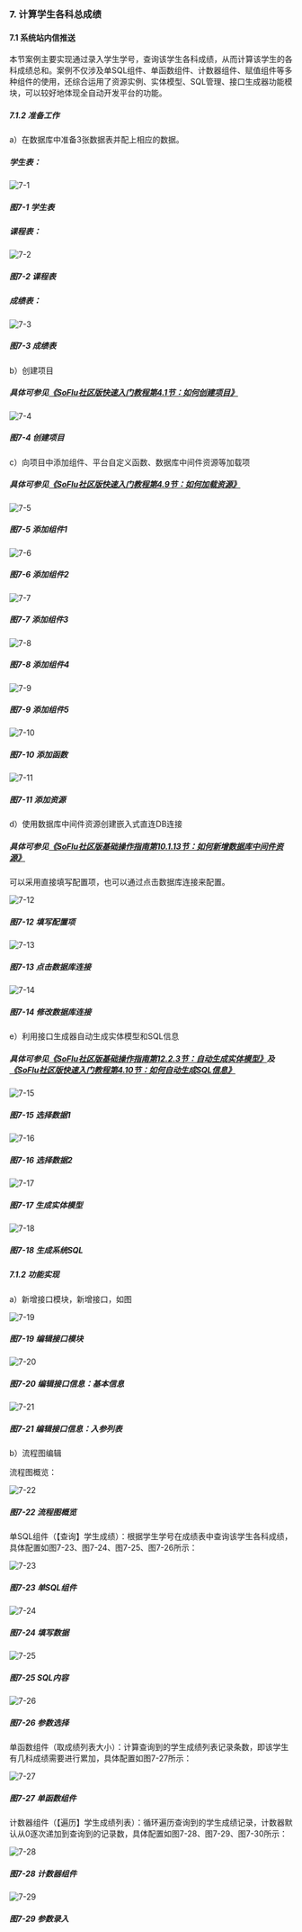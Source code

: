 ### 7. 计算学生各科总成绩

#### 7.1 系统站内信推送

本节案例主要实现通过录入学生学号，查询该学生各科成绩，从而计算该学生的各科成绩总和。案例不仅涉及单SQL组件、单函数组件、计数器组件、赋值组件等多种组件的使用，还综合运用了资源实例、实体模型、SQL管理、接口生成器功能模块，可以较好地体现全自动开发平台的功能。

##### 7.1.2 准备工作

a）在数据库中准备3张数据表并配上相应的数据。

##### 学生表：

![7-1](https://www.feisuanyz.com/fsimage/alcj-image/chengji/1.png)

##### 图7-1 学生表

##### 课程表：

![7-2](https://www.feisuanyz.com/fsimage/alcj-image/chengji/2.png)

##### 图7-2 课程表

##### 成绩表：

![7-3](https://www.feisuanyz.com/fsimage/alcj-image/chengji/3.png)

##### 图7-3 成绩表

b）创建项目

##### 具体可参见[《SoFlu社区版快速入门教程第4.1节：如何创建项目》](https://gitee.com/feisuanyz/SoFlu-adp/blob/master/SoFlu%E7%A4%BE%E5%8C%BA%E7%89%88%E6%95%99%E7%A8%8B/SoFlu%E7%A4%BE%E5%8C%BA%E7%89%88%E5%BF%AB%E9%80%9F%E5%85%A5%E9%97%A8%E6%95%99%E7%A8%8B/SoFlu%E7%A4%BE%E5%8C%BA%E7%89%88%E5%BF%AB%E9%80%9F%E5%85%A5%E9%97%A8%E6%95%99%E7%A8%8B.md#41-%E5%A6%82%E4%BD%95%E5%88%9B%E5%BB%BA%E9%A1%B9%E7%9B%AE)

![7-4](https://www.feisuanyz.com/fsimage/alcj-image/chengji/4.png)

##### 图7-4 创建项目

c）向项目中添加组件、平台自定义函数、数据库中间件资源等加载项

##### 具体可参见[《SoFlu社区版快速入门教程第4.9节：如何加载资源》](https://gitee.com/feisuanyz/SoFlu-adp/blob/master/SoFlu%E7%A4%BE%E5%8C%BA%E7%89%88%E6%95%99%E7%A8%8B/SoFlu%E7%A4%BE%E5%8C%BA%E7%89%88%E5%BF%AB%E9%80%9F%E5%85%A5%E9%97%A8%E6%95%99%E7%A8%8B/SoFlu%E7%A4%BE%E5%8C%BA%E7%89%88%E5%BF%AB%E9%80%9F%E5%85%A5%E9%97%A8%E6%95%99%E7%A8%8B.md#49-%E5%A6%82%E4%BD%95%E5%8A%A0%E8%BD%BD%E8%B5%84%E6%BA%90)

![7-5](https://www.feisuanyz.com/fsimage/alcj-image/chengji/11.png)

##### 图7-5 添加组件1

![7-6](https://www.feisuanyz.com/fsimage/alcj-image/chengji/6.png)

##### 图7-6 添加组件2

![7-7](https://www.feisuanyz.com/fsimage/alcj-image/chengji/7.png)

##### 图7-7 添加组件3

![7-8](https://www.feisuanyz.com/fsimage/alcj-image/chengji/8.png)

##### 图7-8 添加组件4

![7-9](https://www.feisuanyz.com/fsimage/alcj-image/chengji/9.png)

##### 图7-9 添加组件5

![7-10](https://www.feisuanyz.com/fsimage/alcj-image/chengji/10.png)

##### 图7-10 添加函数

![7-11](https://www.feisuanyz.com/fsimage/alcj-image/chengji/12.png)

##### 图7-11 添加资源

d）使用数据库中间件资源创建嵌入式直连DB连接

##### 具体可参见[《SoFlu社区版基础操作指南第10.1.13节：如何新增数据库中间件资源》](https://gitee.com/feisuanyz/SoFlu-adp/blob/master/SoFlu%E7%A4%BE%E5%8C%BA%E7%89%88%E6%95%99%E7%A8%8B/SoFlu%E7%A4%BE%E5%8C%BA%E7%89%88%E5%9F%BA%E7%A1%80%E6%93%8D%E4%BD%9C%E6%8C%87%E5%8D%97/10.%20%E8%B5%84%E6%BA%90%E5%AE%9E%E4%BE%8B/1.%20%E6%96%B0%E5%A2%9E%E8%B5%84%E6%BA%90%E5%AE%9E%E4%BE%8B.md#113-%E6%96%B0%E5%A2%9E%E6%95%B0%E6%8D%AE%E5%BA%93%E4%B8%AD%E9%97%B4%E4%BB%B6%E8%B5%84%E6%BA%90)

可以采用直接填写配置项，也可以通过点击数据库连接来配置。

![7-12](https://www.feisuanyz.com/fsimage/alcj-image/chengji/13.png)

##### 图7-12 填写配置项

![7-13](https://www.feisuanyz.com/fsimage/alcj-image/chengji/15.png)

##### 图7-13 点击数据库连接

![7-14](https://www.feisuanyz.com/fsimage/alcj-image/chengji/14.png)

##### 图7-14 修改数据库连接

e）利用接口生成器自动生成实体模型和SQL信息

##### 具体可参见[《SoFlu社区版基础操作指南第12.2.3节：自动生成实体模型》](https://gitee.com/feisuanyz/SoFlu-adp/blob/master/SoFlu%E7%A4%BE%E5%8C%BA%E7%89%88%E6%95%99%E7%A8%8B/SoFlu%E7%A4%BE%E5%8C%BA%E7%89%88%E5%9F%BA%E7%A1%80%E6%93%8D%E4%BD%9C%E6%8C%87%E5%8D%97/12.%20%E5%AE%9E%E4%BD%93%E6%A8%A1%E5%9E%8B/2.%20%E5%AE%9E%E4%BD%93%E6%A8%A1%E5%9E%8B.md#23-%E8%87%AA%E5%8A%A8%E7%94%9F%E6%88%90%E5%AE%9E%E4%BD%93%E6%A8%A1%E5%9E%8B)及[《SoFlu社区版快速入门教程第4.10节：如何自动生成SQL信息》](https://gitee.com/feisuanyz/SoFlu-adp/blob/master/SoFlu%E7%A4%BE%E5%8C%BA%E7%89%88%E6%95%99%E7%A8%8B/SoFlu%E7%A4%BE%E5%8C%BA%E7%89%88%E5%BF%AB%E9%80%9F%E5%85%A5%E9%97%A8%E6%95%99%E7%A8%8B/SoFlu%E7%A4%BE%E5%8C%BA%E7%89%88%E5%BF%AB%E9%80%9F%E5%85%A5%E9%97%A8%E6%95%99%E7%A8%8B.md#410-%E5%A6%82%E4%BD%95%E8%87%AA%E5%8A%A8%E7%94%9F%E6%88%90sql%E4%BF%A1%E6%81%AF)

![7-15](https://www.feisuanyz.com/fsimage/alcj-image/chengji/16.png)

##### 图7-15 选择数据1

![7-16](https://www.feisuanyz.com/fsimage/alcj-image/chengji/17.png)

##### 图7-16 选择数据2

![7-17](https://www.feisuanyz.com/fsimage/alcj-image/chengji/18.png)

##### 图7-17 生成实体模型

![7-18](https://www.feisuanyz.com/fsimage/alcj-image/chengji/19.png)

##### 图7-18 生成系统SQL

##### 7.1.2 功能实现

a）新增接口模块，新增接口，如图

![7-19](https://www.feisuanyz.com/fsimage/alcj-image/chengji/20.png)

##### 图7-19 编辑接口模块

![7-20](https://www.feisuanyz.com/fsimage/alcj-image/chengji/21.png)

##### 图7-20 编辑接口信息：基本信息

![7-21](https://www.feisuanyz.com/fsimage/alcj-image/chengji/22.png)

##### 图7-21 编辑接口信息：入参列表

b）流程图编辑

流程图概览：

![7-22](https://www.feisuanyz.com/fsimage/alcj-image/chengji/23.png)

##### 图7-22 流程图概览

单SQL组件（【查询】学生成绩）：根据学生学号在成绩表中查询该学生各科成绩，具体配置如图7-23、图7-24、图7-25、图7-26所示：

![7-23](https://www.feisuanyz.com/fsimage/alcj-image/chengji/24.png)

##### 图7-23 单SQL组件

![7-24](https://www.feisuanyz.com/fsimage/alcj-image/chengji/25.png)

##### 图7-24 填写数据

![7-25](https://www.feisuanyz.com/fsimage/alcj-image/chengji/26.png)

##### 图7-25 SQL内容

![7-26](https://www.feisuanyz.com/fsimage/alcj-image/chengji/27.png)

##### 图7-26 参数选择

单函数组件（取成绩列表大小）：计算查询到的学生成绩列表记录条数，即该学生有几科成绩需要进行累加，具体配置如图7-27所示：

![7-27](https://www.feisuanyz.com/fsimage/alcj-image/chengji/28.png)

##### 图7-27 单函数组件

计数器组件（【遍历】学生成绩列表）：循环遍历查询到的学生成绩记录，计数器默认从0逐次递加到查询到的记录数，具体配置如图7-28、图7-29、图7-30所示：

![7-28](https://www.feisuanyz.com/fsimage/alcj-image/chengji/31.png)

##### 图7-28 计数器组件

![7-29](https://www.feisuanyz.com/fsimage/alcj-image/chengji/32.png)

##### 图7-29 参数录入
